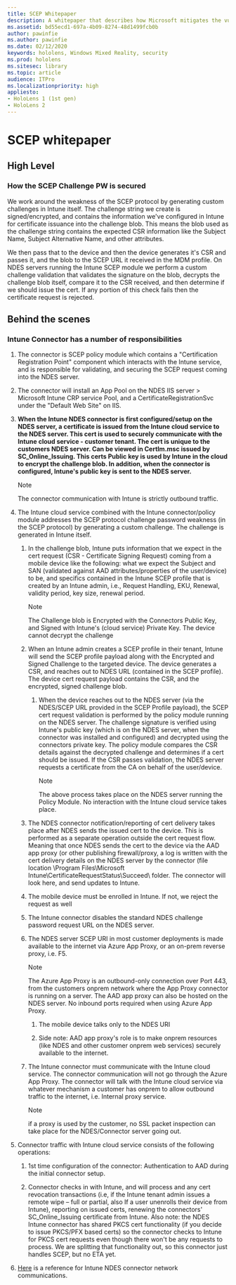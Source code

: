 ```yaml
---
title: SCEP Whitepaper
description: A whitepaper that describes how Microsoft mitigates the vulnerabilities of SCEP.
ms.assetid: bd55ecd1-697a-4b09-8274-48d1499fcb0b
author: pawinfie
ms.author: pawinfie
ms.date: 02/12/2020
keywords: hololens, Windows Mixed Reality, security
ms.prod: hololens
ms.sitesec: library
ms.topic: article
audience: ITPro
ms.localizationpriority: high
appliesto:
- HoloLens 1 (1st gen)
- HoloLens 2
---
```


# SCEP whitepaper

## High Level

### How the SCEP Challenge PW is secured

We work around the weakness of the SCEP protocol by generating custom challenges in Intune itself. The challenge string we create is signed/encrypted, and contains the information we've configured in Intune for certificate issuance into the challenge blob. This means the blob used as the challenge string contains the expected CSR information like the Subject Name, Subject Alternative Name, and other attributes.

We then pass that to the device and then the device generates it's CSR and passes it, and the blob to the SCEP URL it received in the MDM profile. On NDES servers running the Intune SCEP module we perform a custom challenge validation that validates the signature on the blob, decrypts the challenge blob itself, compare it to the CSR received, and then determine if we should issue the cert.  If any portion of this check fails then the certificate request is rejected.

## Behind the scenes

### Intune Connector has a number of responsibilities

1. The connector is SCEP policy module which contains a "Certification Registration Point" component which interacts with the Intune service, and is responsible for validating, and securing the SCEP request coming into the NDES server.

1. The connector will install an App Pool on the NDES IIS server > Microsoft Intune CRP service Pool, and a CertificateRegistrationSvc under the "Default Web Site" on IIS.

1. **When the Intune NDES connector is first configured/setup on the NDES server, a certificate is issued from the Intune cloud service to the NDES server. This cert is used to securely communicate with the Intune cloud service - customer tenant. The cert is unique to the customers NDES server. Can be viewed in Certlm.msc issued by SC_Online_Issuing. This certs Public key is used by Intune in the cloud to encrypt the challenge blob. In addition, when the connector is configured, Intune's public key is sent to the NDES server.**
    >[!NOTE]
    >The connector communication with Intune is strictly outbound traffic.

1. The Intune cloud service combined with the Intune connector/policy module addresses the SCEP protocol challenge password weakness (in the SCEP protocol) by generating a custom challenge.  The challenge is generated in Intune itself.

    1. In the challenge blob, Intune puts information that we expect in the cert request (CSR - Certificate Signing Request) coming from a mobile device like the following: what we expect the Subject and SAN (validated against AAD attributes/properties of the user/device) to be, and specifics contained in the Intune SCEP profile that is created by an Intune admin, i.e., Request Handling, EKU, Renewal, validity period, key size, renewal period.
        >[!NOTE]
        >The Challenge blob is Encrypted with the Connectors Public Key, and Signed with Intune's (cloud service) Private Key.  The device cannot decrypt the challenge

    1. When an Intune admin creates a SCEP profile in their tenant, Intune will send the SCEP profile payload along with the Encrypted and Signed Challenge to the targeted device. The device generates a CSR, and reaches out to NDES URL (contained in the SCEP profile). The device cert request payload contains the CSR, and the encrypted, signed challenge blob.

        1. When the device reaches out to the NDES server (via the NDES/SCEP URL provided in the SCEP Profile payload), the SCEP cert request validation is performed by the policy module running on the NDES server. The challenge signature is verified using Intune's public key (which is on the NDES server, when the connector was installed and configured) and decrypted using the connectors private key. The policy module compares the CSR details against the decrypted challenge and determines if a cert should be issued. If the CSR passes validation, the NDES server requests a certificate from the CA on behalf of the user/device.
            >[!NOTE]
            >The above process takes place on the NDES server running the Policy Module.  No interaction with the Intune cloud service takes place.

    1. The NDES connector notification/reporting of cert delivery takes place after NDES sends the issued cert to the device.  This is performed as a separate operation outside the cert request flow. Meaning that once NDES sends the cert to the device via the AAD app proxy (or other publishing firewall/proxy, a log is written with the cert delivery details on the NDES server by the connector (file location \Program Files\Microsoft Intune\CertificateRequestStatus\Succeed\ folder. The connector will look here, and send updates to Intune.

    1. The mobile device must be enrolled in Intune. If not, we reject the request as well

    1. The Intune connector disables the standard NDES challenge password request URL on the NDES server.

    1. The NDES server SCEP URI in most customer deployments is made available to the internet via Azure App Proxy, or an on-prem reverse proxy, i.e. F5.  
        >[!NOTE]
        >The Azure App Proxy is an outbound-only connection over Port 443, from the customers onprem network where the App Proxy connector is running on a server. The AAD app proxy can also be hosted on the NDES server. No inbound ports required when using Azure App Proxy.

        1. The mobile device talks only to the NDES URI

        1. Side note: AAD app proxy's role is to make onprem resources (like NDES and other customer onprem web services) securely available to the internet.

    1. The Intune connector must communicate with the Intune cloud service. The connector communication will not go through the Azure App Proxy. The connector will talk with the Intune cloud service via whatever mechanism a customer has onprem to allow outbound traffic to the internet, i.e. Internal proxy service.
        >[!NOTE]
        > if a proxy is used by the customer, no SSL packet inspection can take place for the NDES/Connector server going out.

1. Connector traffic with Intune cloud service consists of the following operations:

    1. 1st time configuration of the connector: Authentication to AAD during the initial connector setup.

    1. Connector checks in with Intune, and will process and any cert revocation transactions (i.e, if the Intune tenant admin issues a remote wipe – full or partial,  also If a user unenrolls their device from Intune), reporting on issued certs, renewing the connectors' SC_Online_Issuing  certificate from Intune.  Also note: the NDES Intune connector has shared PKCS cert functionality (if you decide to issue PKCS/PFX based certs) so the connector checks to Intune for PKCS cert requests even though there won't be any requests to process.  We are splitting that functionality out, so this connector just handles SCEP, but no ETA yet.

1. [Here](https://docs.microsoft.com/intune/intune-endpoints#microsoft-intune-certificate-connector) is a reference for Intune NDES connector network communications.
